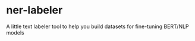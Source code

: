 # ner-labeler
A little text labeler tool to help you build datasets for fine-tuning BERT/NLP models
